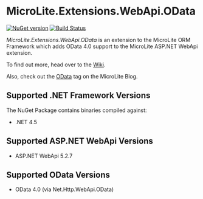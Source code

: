 MicroLite.Extensions.WebApi.OData
=================================

[![NuGet version](https://badge.fury.io/nu/MicroLite.Extensions.WebApi.OData.svg)](http://badge.fury.io/nu/MicroLite.Extensions.WebApi.OData) [![Build Status](https://dev.azure.com/trevorpilley/MicroLite/_apis/build/status/MicroLite.Extensions.WebApi.OData-CI?branchName=master)](https://dev.azure.com/trevorpilley/MicroLite/_build/latest?definitionId=3&branchName=master)

_MicroLite.Extensions.WebApi.OData_ is an extension to the MicroLite ORM Framework which adds OData 4.0 support to the MicroLite ASP.NET WebApi extension.

To find out more, head over to the [Wiki](https://github.com/TrevorPilley/MicroLite.Extensions.WebApi.OData/wiki).

Also, check out the [OData](http://microliteorm.wordpress.com/tag/OData/) tag on the MicroLite Blog.

## Supported .NET Framework Versions

The NuGet Package contains binaries compiled against:

* .NET 4.5

## Supported ASP.NET WebApi Versions

* ASP.NET WebApi 5.2.7

## Supported OData Versions

* OData 4.0 (via Net.Http.WebApi.OData)
